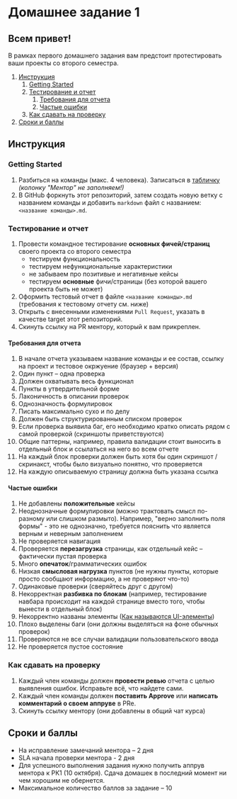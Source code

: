 # Домашнее задание 1

## Всем привет!

В рамках первого домашнего задания вам предстоит протестировать ваши проекты со второго семестра.

1. [Инструкция](#инструкция)
   1. [Getting Started](#getting-started)
   2. [Тестирование и отчет](#тестирование-и-отчет)
      1. [Требования для отчета](#требования-для-отчета)
      2. [Частые ошибки](#частые-ошибки)
   3. [Как сдавать на проверку](#как-сдавать-на-проверку)
2. [Сроки и баллы](#сроки-и-баллы)

## Инструкция

### Getting Started
1. Разбиться на команды (макс. 4 человека). Записаться в [табличку](https://docs.google.com/spreadsheets/d/14IFp73eOYVpEGogc6CKp1eomw8HU0_yG7pmuIGolbds/edit?usp=sharing) *(колонку "Ментор" не заполняем!)*
2. В GitHub форкнуть этот репозиторий, затем создать новую ветку с названием команды и добавить `markdown` файл с названием: `<название команды>.md`.

### Тестирование и отчет
1. Провести командное тестирование **основных фичей/страниц** своего проекта со второго семестра
   - тестируем функциональность
   - тестируем нефункциональные характеристики
   - не забываем про позитивые и негативные кейсы
   - тестируем **основные** фичи/страницы (без которой вашего проекта быть не может)
2. Оформить тестовый отчет в файле `<название команды>.md` (требования к тестовому отчету см. ниже)
3. Открыть с внесенными изменениями `Pull Request`, указать в качестве target этот репозиторий.
4. Скинуть ссылку на PR ментору, который к вам прикреплен.

#### Требования для отчета

1. В начале отчета указываем название команды и ее состав, ссылку на проект и тестовое окржуение (браузер + версия)
2. Один пункт – одна проверка
3. Должен охватывать весь функционал
4. Пункты в утвердительной форме
5. Лаконичность в описании проверок
6. Однозначность формулировок
7. Писать максимально сухо и по делу
8. Должен быть структурированным списком проверок
9. Если проверка выявила баг, его необходимо кратко описать рядом с самой проверкой (скриншоты приветствуются)
10. Общие паттерны, например, правила валидации стоит выносить в отдельный блок и ссылаться на него во всем отчете
11. На каждый блок проверки должен быть хотя бы один скриншот / скринакст, чтобы было визуально понятно, что проверяется
12. На каждую описываемую страницу должна быть указана ссылка

#### Частые ошибки
1. Не добавлены **положительные** кейсы
2. Неоднозначные формулировки (можно трактовать смысл по-разному или слишком размыто). Например, "верно заполнить поля формы" - это не однозначно, требуется пояснить что является верным и неверным заполнением
3. Не проверяется навигация
4. Проверяется **перезагрузка** страницы, как отдельный кейс – фактически пустая проверка
5. Много **опечаток**/грамматических ошибок
6. Низкая **смысловая нагрузка** пунктов (не нужны пункты, которые просто сообщают информацию, а не проверяют что-то)
7. Одинаковые проверки (сверяйтесь друг с другом)
8. Некорректная **разбивка по блокам** (например, тестирование навбара происходит на каждой странице вместо того, чтобы вынести в отдельный блок)
9. Некорректно названы элементы ([Как называются UI-элементы](https://telegra.ph/UI-elements-07-05))
10. Плохо выделены баги (они должны выделяться на фоне обычных проверок)
11. Проверяются не все случаи валидации пользовательского ввода
12. Не проверяется пустое состояние

### Как сдавать на проверку
1. Каждый член команды должен **провести ревью** отчета с целью выявления ошибок. Исправьте всё, что найдете сами.
2. Каждый член команды должен **поставить Approve** или **написать комментарий о своем аппруве** в PRe.
3. Скинуть ссылку ментору (они добавлены в общий чат курса)


## Сроки и баллы
- На исправление замечаний ментора – 2 дня
- SLA начала проверки ментора - 2 дня
- Для успешного выполнения задания нужно получить аппрув ментора к РК1 (10 октября). Сдача домашек в последний момент ни чем хорошим не обернется.
- Максимальное количество баллов за задание – 10

